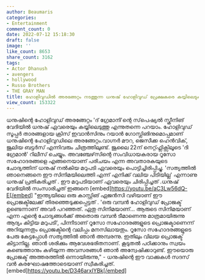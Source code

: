 ```yaml
---
author: Beaumaris
categories:
- Entertainment
comment_count: 0
date: 2022-07-12 15:18:30
draft: false
image: ''
like_count: 8653
share_count: 3162
tags:
- Actor Dhanush
- avengers
- hollywood
- Russo Brothers
- THE GRAY MAN
title: ഹോളിവുഡിൽ അരങ്ങേറ്റം നടത്തുന്ന ധനുഷ് ഹോളിവുഡ് പ്രേക്ഷകരെ കയ്യിലെടുക്കുന്ന വീഡിയോ
view_count: 153322
---
```


ധനുഷിന്റെ ഹോളിവുഡ് അരങ്ങേറ്റം 'ദ് ഗ്രേമാനി'ന്റെ സ്‌പെഷ്യൽ സ്ക്രീനിങ് വേദിയിൽ ധനുഷ് ഏവരെയും കയ്യിലെടുത്തു എന്നുതന്നെ പറയാം. ഹോളിവുഡ് സൂപ്പർ താരങ്ങളായ ക്രിസ് ഇവാൻസിനും റയാൻ ഗോസ്ലിങിനുമൊപ്പമാണ് ധനുഷിന്റെ ഹോളിവുഡിലെ അരങ്ങേറ്റം.വാഗ്നർ മൗറ, ജെസീക്ക ഹെൻ‌വിക്, ജൂലിയ ബട്ടർ‌സ് എന്നിവരും ചിത്രത്തിലുണ്ട്. ജൂലൈ 22ന് നെറ്റ്ഫ്ലിക്സിലൂടെ 'ദി ഗ്രേമാൻ' റിലീസ് ചെയ്യും. അവഞ്ചേഴ്‌സിന്റെ സംവിധായകരായ റൂസോ സഹോദരങ്ങളെ എങ്ങനെയാണ് പരിചയം എന്ന അവതാരകയുടെ ചോദ്യത്തിന് ധനുഷ് നൽകിയ മറുപടി ഏവരെയും പൊട്ടിച്ചിരിപ്പിച്ചു. 'സത്യത്തിൽ ഞാനെങ്ങനെ ഈ സിനിമയിലെത്തി എന്ന് എനിക്ക് വലിയ പിടിയില്ല' എന്നാണു ധനുഷ് പ്രതികരിച്ചത് . ഈ മറുപടിയാണ് ഏവരെയും ചിരിപ്പിച്ചത് .ധനുഷ് വേദിയിൽ സംസാരിച്ചത് ഇങ്ങനെ [embed]https://youtu.be/aC3Lw56dQ-E[/embed] "ഇന്ത്യയിലെ ഒരു കാസ്റ്റിങ് ഏജൻസി വഴിയാണ് ഈ പ്രൊജക്ടിലേക്ക് തിരഞ്ഞെടുക്കപ്പെട്ടത് . 'ഒരു വമ്പൻ ഹോളിവുഡ് പ്രോജക്ട് ഉണ്ടെന്നാണ് അവർ പറഞ്ഞത്. ഏതു സിനിമയാണ്... ആരുടെ സിനിമയാണ് എന്ന എന്റെ ചോദ്യങ്ങൾക്ക് അതൊരു വമ്പൻ ടീമാണെന്നു മാത്രമായിരുന്നു ആദ്യം കിട്ടിയ മറുപടി', പിന്നീടാണ് റൂസോ സഹോദരങ്ങളുടെ പ്രൊജക്ടാണെന്ന് അറിയുന്നതും പ്രൊജക്ടിന്റെ വലിപ്പം മനസിലായതും. റൂസോ സഹോദരങ്ങളുടെ പേരു കേട്ടപ്പോൾ സത്യത്തിൽ ഞാൻ അമ്പരന്നു. ഇതിലും വിലയ പ്രൊജക്ട് കിട്ടാനില്ല. ഞാൻ ശരിക്കും ആവേശഭരിതനാണ്. കൂടുതൽ പഠിക്കാനും സ്വയം കണ്ടെത്താനും കഴിയുന്ന അവസരങ്ങൾ ഞാൻ അന്വേഷിക്കാറുണ്ട്. ഈയൊരു പ്രോജക്ട് അത്തരത്തിൽ ഒന്നായിരുന്നു," - ധനുഷിന്റെ ഈ വാക്കുകൾ സദസ് വൻ കരഘോഷത്തോടെയാണ് സ്വീകരിച്ചത്. [embed]https://youtu.be/D346arxIYBk[/embed]
